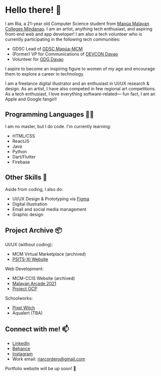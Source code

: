 # Hello there! 👋

I am Ria, a 21-year old Computer Science student from [Mapúa Malayan Colleges Mindanao](https://mcm.edu.ph). I am an artist, anything tech enthusiast, and aspiring front-end web and app developer! I am also a tech volunteer who is currently participating in the following tech communities:

- GDSC Lead of [GDSC Mapúa-MCM](https://gdsc.community.dev/mapua-malayan-colleges-mindanao/) 
- (Former) VP for Communications of [DEVCON Davao](https://devcon.ph/davao/)
- Volunteer for [GDG Davao](https://gdg.community.dev/gdg-davao/)

I aspire to become an inspiring figure to women of my age and encourage them to explore a career in technology.

I am a freelance digital illustrator and an enthusiast in UI/UX research & design. As an artist, I have also competed in few regional art competitions. As a tech enthusiast, I love everything software-related— fun fact, I am an Apple and Google fangirl!

## Programming Languages 👩‍💻

I am no master, but I do code. I'm currently learning:

- HTML/CSS
- ReactJS
- Java
- Python
- Dart/Flutter
- Firebase

## Other Skills 🎨

Aside from coding, I also do:

- UI/UX Design & Prototyping via [Figma](https://www.figma.com)
- Digital illustration
- Email and social media management
- Graphic design

## Project Archive 📦

UI/UX (without coding):
- MCM Virtual Marketplace (archived)
- [PSITS-XI Website](https://www.psits11.org/)

Web Development:
- MCM-CCIS Website (archived)
- [Malayan Arcade 2021](https://github.com/M-SCRIPT/MalayanArcade)
- [Project OCP](https://www.mmcm-ocp.com/)

Schoolworks:
- [Pixel Witch](https://github.com/riaacordero/Pixel-Witch)
- Aqualert (TBA)

## Connect with me! 📫

- [LinkedIn](https://www.linkedin.com/in/riritheartist)
- [Behance](https://www.behance.net/riritheartist)
- [Instagram](https://www.instagram.com/riritheartist)
- Work email: riarcordero@gmail.com

Portfolio website will be up soon! 🤞

<!--
**riaacordero/riaacordero** is a ✨ _special_ ✨ repository because its `README.md` (this file) appears on your GitHub profile.

Here are some ideas to get you started:

- 🔭 I’m currently working on ...
- 🌱 I’m currently learning ...
- 👯 I’m looking to collaborate on ...
- 🤔 I’m looking for help with ...
- 💬 Ask me about ...
- 📫 How to reach me: ...
- 😄 Pronouns: ...
- ⚡ Fun fact: ...
-->

